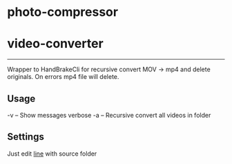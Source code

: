 # photo-compressor

# video-converter
----
Wrapper to HandBrakeCli for recursive convert MOV -> mp4 and delete originals.
On errors mp4 file will delete.

## Usage ##
-v – Show messages verbose
-a – Recursive convert all videos in folder

## Settings ##
Just edit [line](https://github.com/seyar/video-converter/blob/master/video-converter.js#L10) with source folder
